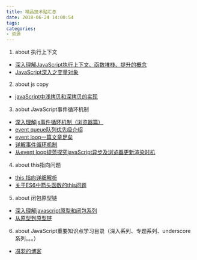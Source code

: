 ```yaml
---
title: 精品技术贴汇总
date: 2018-06-24 14:00:54
tags:
categories:
- 资源
---
```

1. about 执行上下文
- [深入理解JavaScript执行上下文、函数堆栈、提升的概念](https://segmentfault.com/a/1190000009041008)
- [JavaScript深入之变量对象 ](https://github.com/mqyqingfeng/Blog/issues/5)
2. about js copy
- [javaScript中浅拷贝和深拷贝的实现](https://github.com/wengjq/Blog/issues/3)
3. aobut JavaScript事件循环机制
- [深入理解js事件循环机制（浏览器篇）](http://lynnelv.github.io/js-event-loop-browser)
- [event queue队列优先级介绍](https://segmentfault.com/q/1010000008960948)
- [event loop一篇文章足矣](https://www.jianshu.com/p/de7aba994523)
- [详解事件循环机制](https://www.jianshu.com/p/12b9f73c5a4f)
- [从event loop规范探究javaScript异步及浏览器更新渲染时机](https://segmentfault.com/a/1190000009271765)
<!-- more -->
4. about this指向问题
- [this 指向详细解析](https://www.jianshu.com/p/16dd8acb0b13)
- [关于ES6中箭头函数的this问题](https://segmentfault.com/a/1190000010680814)
5. about 闭包原型链
- [深入理解javascript原型和闭包系列](http://www.cnblogs.com/wangfupeng1988/p/3977924.html)
- [从原型到原型链](https://github.com/mqyqingfeng/Blog/issues/2)
6. about JavaScript重要知识点学习目录（深入系列、专题系列、underscore系列。。。）
- [冴羽的博客](https://github.com/mqyqingfeng/Blog/)